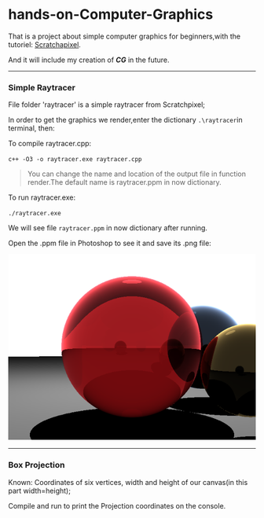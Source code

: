 # hands-on-Computer-Graphics

That is a project about simple computer graphics for beginners,with the tutoriel: [Scratchapixel](https://www.scratchapixel.com/index.html "Scratchapixel").

And it will include my creation of **_CG_** in the future.

---

### Simple Raytracer

File folder 'raytracer' is a simple raytracer from Scratchpixel;

In order to get the graphics we render,enter the dictionary `.\raytracer`in terminal, then:

To compile raytracer.cpp:

`c++ -O3 -o raytracer.exe raytracer.cpp`

> You can change the name and location of the output file in function render.The default name is raytracer.ppm in now dictionary.

To run raytracer.exe:

`./raytracer.exe`

We will see file `raytracer.ppm` in now dictionary after running.

Open the .ppm file in Photoshop to see it and save its .png file:

![raytracer](./raytracer/raytracer.png)

---

### Box Projection

Known: Coordinates of six vertices, width and height of our canvas(in this part width=height);

Compile and run to print the Projection coordinates on the console.
